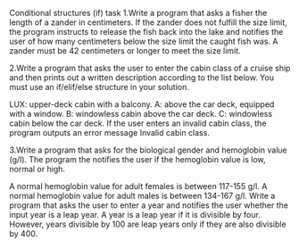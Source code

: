 Conditional structures (if) task
1.Write a program that asks a fisher the length of a zander in centimeters. If the zander does not fulfill the size limit, the program instructs to release the fish back into the lake and notifies the user of how many centimeters below the size limit the caught fish was. A zander must be 42 centimeters or longer to meet the size limit.

2.Write a program that asks the user to enter the cabin class of a cruise ship and then prints out a written description according to the list below. You must use an if/elif/else structure in your solution.

LUX: upper-deck cabin with a balcony.
A: above the car deck, equipped with a window.
B: windowless cabin above the car deck.
C: windowless cabin below the car deck.
If the user enters an invalid cabin class, the program outputs an error message Invalid cabin class.

3.Write a program that asks for the biological gender and hemoglobin value (g/l). The program the notifies the user if the hemoglobin value is low, normal or high.

A normal hemoglobin value for adult females is between 117-155 g/l.
A normal hemoglobin value for adult males is between 134-167 g/l.
Write a program that asks the user to enter a year and notifies the user whether the input year is a leap year. A year is a leap year if it is divisible by four. However, years divisible by 100 are leap years only if they are also divisible by 400.
